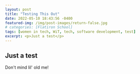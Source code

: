 ```yaml
---
layout: post
title: "Testing This Out"
date: 2022-05-10 18:43:56 -0400
featured-img: /img/post-images/return-false.jpg
# categories: [Flatiron School]
tags: [women in tech, WiT, tech, software development, test]
excerpt: <p>Just a test</p>
---
```


## Just a test

Don't mind lil' old me!